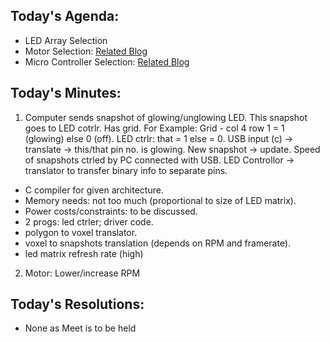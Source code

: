 ## Today's Agenda:

- LED Array Selection
- Motor Selection: [Related Blog](https://medium.com/husarion-blog/10-steps-to-choosing-the-right-motors-for-your-robotic-project-bf5c4b997407)
- Micro Controller Selection: [Related Blog](https://community.arm.com/arm-community-blogs/b/embedded-blog/posts/10-steps-to-selecting-a-microcontroller)

## Today's Minutes:

1. Computer sends snapshot of glowing/unglowing LED. This snapshot goes to LED cotrlr. Has grid. For Example: Grid - col 4 row 1 = 1 (glowing) else 0 (off). LED ctrlr: that = 1 else = 0. USB input (c) -> translate -> this/that pin no. is glowing. New snapshot -> update. Speed of snapshots ctrled by PC connected with USB. LED Controllor -> translator to transfer binary info to separate pins.

- C compiler for given architecture.
- Memory needs: not too much (proportional to size of LED matrix).
- Power costs/constraints: to be discussed.
- 2 progs: led ctrler; driver code.
- polygon to voxel translator.
- voxel to snapshots translation (depends on RPM and framerate).
- led matrix refresh rate (high)

2. Motor: Lower/increase RPM

## Today's Resolutions:

- None as Meet is to be held
